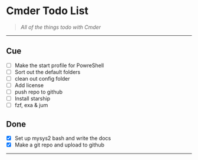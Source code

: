 # Cmder Todo List

> *All of the things todo with Cmder*

---

## Cue

- [ ] Make the start profile for PowreShell
- [ ] Sort out the default folders
- [ ] clean out config folder
- [ ] Add license
- [ ] push repo to github
- [ ] Install starship
- [ ] fzf, exa & jum

## Done

- [x] Set up mysys2 bash and write the docs
- [x] Make a git repo and upload to github

----

